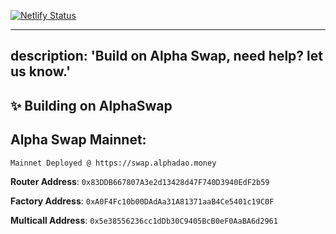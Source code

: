 [![Netlify Status](https://api.netlify.com/api/v1/badges/37396827-3981-436c-8335-c019c101ff73/deploy-status)](https://app.netlify.com/sites/awesome-ride-a20cdd/deploys)


---
description: 'Build on Alpha Swap, need help? let us know.'
---

## ✨ Building on AlphaSwap

## **Alpha Swap Mainnet:**

`Mainnet Deployed @ https://swap.alphadao.money`

**Router Address**: `0x83DDB667807A3e2d13428d47F740D3940EdF2b59`

**Factory Address**: `0xA0F4Fc10b00DAdAa31A81371aaB4Ce5401c19C0F`

**Multicall Address**: `0x5e38556236cc1dDb30C9405BcB0eF0AaBA6d2961`

